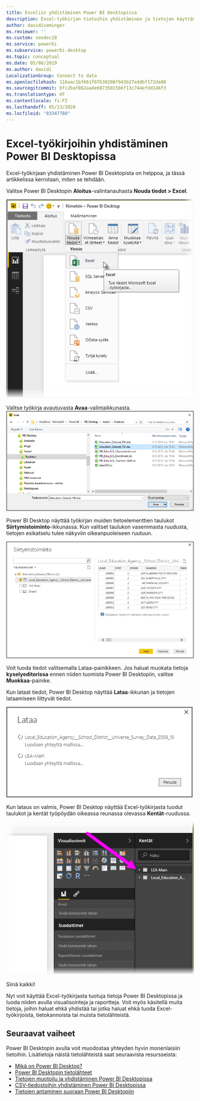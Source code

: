 ```yaml
---
title: Exceliin yhdistäminen Power BI Desktopissa
description: Excel-työkirjan tietoihin yhdistäminen ja tietojen käyttäminen helposti Power BI Desktopissa
author: davidiseminger
ms.reviewer: ''
ms.custom: seodec18
ms.service: powerbi
ms.subservice: powerbi-desktop
ms.topic: conceptual
ms.date: 05/08/2019
ms.author: davidi
LocalizationGroup: Connect to data
ms.openlocfilehash: 116aac1bf661f07b30208f943b27eddbf172da00
ms.sourcegitcommit: bfc2baf862aade6873501566f13c744efdd146f3
ms.translationtype: HT
ms.contentlocale: fi-FI
ms.lasthandoff: 05/13/2020
ms.locfileid: "83347788"
---
```

# <a name="connect-to-excel-workbooks-in-power-bi-desktop"></a>Excel-työkirjoihin yhdistäminen Power BI Desktopissa
Excel-työkirjaan yhdistäminen Power BI Desktopista on helppoa, ja tässä artikkelissa kerrotaan, miten se tehdään.

Valitse Power BI Desktopin **Aloitus**-valintanauhasta **Nouda tiedot > Excel**.

![](media/desktop-connect-excel/connect_to_excel_1.png)

Valitse työkirja avautuvasta **Avaa**-valintaikkunasta.
![](media/desktop-connect-excel/connect_to_excel_2.png)

Power BI Desktop näyttää työkirjan muiden tietoelementtien taulukot **Siirtymistoiminto**-ikkunassa. Kun valitset taulukon vasemmasta ruudusta, tietojen esikatselu tulee näkyviin oikeanpuoleiseen ruutuun.

![](media/desktop-connect-excel/connect_to_excel_3.png)

Voit tuoda tiedot valitsemalla Lataa-painikkeen. Jos haluat muokata tietoja **kyselyeditorissa** ennen niiden tuomista Power BI Desktopiin, valitse **Muokkaa**-painike.

Kun lataat tiedot, Power BI Desktop näyttää **Lataa**-ikkunan ja tietojen lataamiseen liittyvät tiedot.  

![](media/desktop-connect-excel/connect_to_excel_4.png)

Kun lataus on valmis, Power BI Desktop näyttää Excel-työkirjasta tuodut taulukot ja kentät työpöydän oikeassa reunassa olevassa **Kentät**-ruudussa.

![](media/desktop-connect-excel/connect_to_excel_5.png)

Siinä kaikki!

Nyt voit käyttää Excel-työkirjasta tuotuja tietoja Power BI Desktopissa ja luoda niiden avulla visualisointeja ja raportteja. Voit myös käsitellä muita tietoja, joihin haluat ehkä yhdistää tai jotka haluat ehkä tuoda Excel-työkirjoista, tietokannoista tai muista tietolähteistä.

## <a name="next-steps"></a>Seuraavat vaiheet
Power BI Desktopin avulla voit muodostaa yhteyden hyvin monenlaisiin tietoihin. Lisätietoja näistä tietolähteistä saat seuraavista resursseista:

* [Mikä on Power BI Desktop?](../fundamentals/desktop-what-is-desktop.md)
* [Power BI Desktopin tietolähteet](desktop-data-sources.md)
* [Tietojen muotoilu ja yhdistäminen Power BI Desktopissa](desktop-shape-and-combine-data.md)
* [CSV-tiedostoihin yhdistäminen Power BI Desktopissa](desktop-connect-csv.md)   
* [Tietojen antaminen suoraan Power BI Desktopiin](desktop-enter-data-directly-into-desktop.md)   
